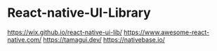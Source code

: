 # React-native-UI-Library

https://wix.github.io/react-native-ui-lib/
https://www.awesome-react-native.com/
https://tamagui.dev/
https://nativebase.io/

